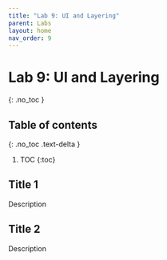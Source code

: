 ```yaml
---
title: "Lab 9: UI and Layering"
parent: Labs
layout: home
nav_order: 9
---
```


# Lab 9: UI and Layering
{: .no_toc }

## Table of contents
{: .no_toc .text-delta }

1. TOC
{:toc}

## Title 1
Description

## Title 2
Description